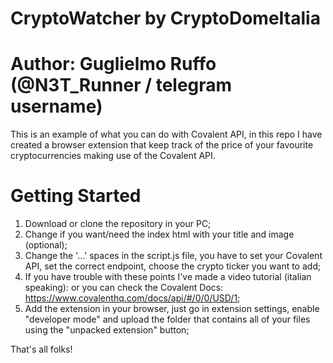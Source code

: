 # CryptoWatcher by CryptoDomeItalia
# Author: Guglielmo Ruffo (@N3T_Runner / telegram username)

This is an example of what you can do with Covalent API, in this repo I have created a browser extension that keep track of the price of your favourite cryptocurrencies making use of the Covalent API.

# Getting Started

1. Download or clone the repository in your PC;
2. Change if you want/need the index html with your title and image (optional);
3. Change the '...' spaces in the script.js file, you have to set your Covalent API, set the correct endpoint, choose the crypto ticker you want to add;
4. If you have trouble with these points I've made a video tutorial (italian speaking):  or you can check the Covalent Docs: https://www.covalenthq.com/docs/api/#/0/0/USD/1;
5. Add the extension in your browser, just go in extension settings, enable "developer mode" and upload the folder that contains all of your files using the "unpacked extension" button;

That's all folks!
